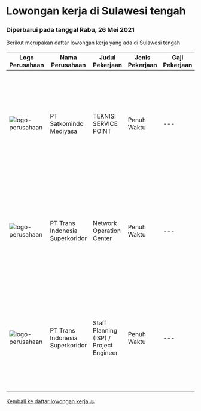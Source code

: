 
  # Lowongan kerja di Sulawesi tengah

  ### Diperbarui pada tanggal Rabu, 26 Mei 2021

  Berikut merupakan daftar lowongan kerja yang ada di Sulawesi tengah

  |Logo Perusahaan | Nama Perusahaan | Judul Pekerjaan | Jenis Pekerjaan | Gaji Pekerjaan | Lokasi | Deskripsi | Tanggal diunggah | Pranala |
  | -------------- | --------------- | --------------- | --------- | --------- | -------------- | ------- | ----------- | ----------- |
  |![logo-perusahaan](https://image-service-cdn.seek.com.au/dfc8d2d9ebab8167b33da819549bcb5c21800e2b/ee4dce1061f3f616224767ad58cb2fc751b8d2dc)|PT Satkomindo Mediyasa|TEKNISI SERVICE POINT|Penuh Waktu|---|Palu|Kualifikasi : Usia minimal 18 tahun, maksimal 35 tahun Pendidikan min SMK Teknik Komputer Jaringan, Telekomunikasi Jurusan Transmisi Radio Memiliki...|Senin, 10 Mei 2021|https://www.jobstreet.co.id/id/job/teknisi-service-point-3528375?token=0~9da6a471-bba5-415a-bcf5-15ce4d28f9ca&sectionRank=1&jobId=jobstreet-id-job-3528375|
|![logo-perusahaan](https://image-service-cdn.seek.com.au/5be311389bd052cf394281901f855710711627ba/ee4dce1061f3f616224767ad58cb2fc751b8d2dc)|PT Trans Indonesia Superkoridor|Network Operation Center|Penuh Waktu|---|Sulawesi Tengah|Responsible in ensuring maximum service availability and handle technical support directly via phone or email ·Able to diagnose and solve technical...|Kamis, 29 April 2021|https://www.jobstreet.co.id/id/job/network-operation-center-3520519?token=0~9da6a471-bba5-415a-bcf5-15ce4d28f9ca&sectionRank=2&jobId=jobstreet-id-job-3520519|
|![logo-perusahaan](https://image-service-cdn.seek.com.au/5be311389bd052cf394281901f855710711627ba/ee4dce1061f3f616224767ad58cb2fc751b8d2dc)|PT Trans Indonesia Superkoridor|Staff Planning (ISP) / Project Engineer|Penuh Waktu|---|Poso|Membuat Desain 2D / 3D untuk komponen Telekomunikasi seperti POP, ODC, ODP, Aksesoris Telekomunikasi Membuat Desain KMZ Backbone Membuat BOQ...|Kamis, 29 April 2021|https://www.jobstreet.co.id/id/job/staff-planning-isp-project-engineer-3520515?token=0~9da6a471-bba5-415a-bcf5-15ce4d28f9ca&sectionRank=3&jobId=jobstreet-id-job-3520515|


  [Kembali ke daftar lowongan kerja 🔙](../README.md#daftar-lowongan-kerja)
  